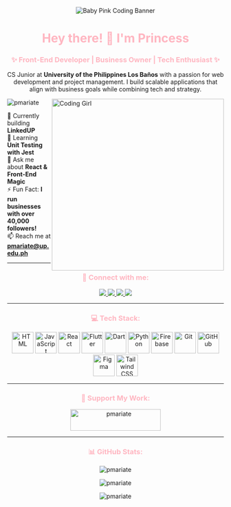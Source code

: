 <!-- Baby Pink Programmer Aesthetic ✨ -->
<p align="center">
  <img src="https://media2.giphy.com/media/v1.Y2lkPTc5MGI3NjExcGZ4cHljem4xY2xyNGc3MXhnODlvaWE3c3YyY216dWNzMDVvbDJ2MiZlcD12MV9pbnRlcm5hbF9naWZfYnlfaWQmY3Q9Zw/137EaR4vAOCn1S/giphy.gif"
alt="Baby Pink Coding Banner">
</p>

<h1 align="center" style="color:#ffb6c1;">Hey there! 💖 I'm Princess</h1>
<h3 align="center" style="color:#ffb6c1;">✨ Front-End Developer | Business Owner | Tech Enthusiast ✨</h3>

<p align="center">
  CS Junior at <b>University of the Philippines Los Baños</b> with a passion for web development and project management. I build scalable applications that align with business goals while combining tech and strategy.
</p>

<img align="right" alt="Coding Girl" width="400" src="https://media.giphy.com/media/MIGbtLZoVjbl0bYbAd/giphy.gif">

<p align="left"> 
  <img src="https://komarev.com/ghpvc/?username=pmariate&label=Profile%20views&color=ffb6c1&style=flat" alt="pmariate" /> 
</p>

🔭 Currently building **LinkedUP**  
🌱 Learning **Unit Testing with Jest**  
💬 Ask me about **React & Front-End Magic**  
⚡ Fun Fact: **I run businesses with over 40,000 followers!**  
📫 Reach me at **pmariate@up.edu.ph**  

---

<h3 align="center" style="color:#ffb6c1;">🚀 Connect with me:</h3>
<p align="center">
  <a href="https://linkedin.com/in/princessariate" target="_blank">
    <img src="https://img.shields.io/badge/-LinkedIn-ffb6c1?style=for-the-badge&logo=linkedin&logoColor=white" />
  </a>
  <a href="https://fb.com/princess.joy.ariate" target="_blank">
    <img src="https://img.shields.io/badge/-Facebook-ffb6c1?style=for-the-badge&logo=facebook&logoColor=white" />
  </a>
  <a href="https://instagram.com/mozzarella_cess" target="_blank">
    <img src="https://img.shields.io/badge/-Instagram-ffb6c1?style=for-the-badge&logo=instagram&logoColor=white" />
  </a>
  <a href="mailto:pmariate@up.edu.ph">
    <img src="https://img.shields.io/badge/-Email-ffb6c1?style=for-the-badge&logo=gmail&logoColor=white" />
  </a>
</p>

---

<h3 align="center" style="color:#ffb6c1;">💻 Tech Stack:</h3>
<p align="center">
  <img src="https://media.giphy.com/media/ln7z2eWriiQAllfVcn/giphy.gif" width="50" alt="HTML">
  <img src="https://media.giphy.com/media/fsEaZldNC8A1PJ3mwp/giphy.gif" width="50" alt="JavaScript">
  <img src="https://upload.wikimedia.org/wikipedia/commons/a/a7/React-icon.svg" width="50" alt="React">
  <img src="https://cdn.jsdelivr.net/gh/devicons/devicon/icons/flutter/flutter-original.svg" width="50" alt="Flutter">
  <img src="https://cdn.jsdelivr.net/gh/devicons/devicon/icons/dart/dart-original.svg" width="50" alt="Dart">
  <img src="https://cdn.jsdelivr.net/gh/devicons/devicon/icons/python/python-original.svg" width="50" alt="Python">
  <img src="https://cdn.jsdelivr.net/gh/devicons/devicon/icons/firebase/firebase-plain.svg" width="50" alt="Firebase">
  <img src="https://cdn.jsdelivr.net/gh/devicons/devicon/icons/git/git-original.svg" width="50" alt="Git">
  <img src="https://cdn.jsdelivr.net/gh/devicons/devicon/icons/github/github-original.svg" width="50" alt="GitHub">
  <img src="https://cdn.jsdelivr.net/gh/devicons/devicon/icons/figma/figma-original.svg" width="50" alt="Figma">
  <img src="https://cdn.jsdelivr.net/gh/devicons/devicon/icons/tailwindcss/tailwindcss-original.svg" width="50" alt="Tailwind CSS">
</p>

---

<h3 align="center" style="color:#ffb6c1;">💖 Support My Work:</h3>
<p align="center">
  <a href="https://www.buymeacoffee.com/pmariate">
    <img src="https://cdn.buymeacoffee.com/buttons/v2/default-pink.png" height="50" width="210" alt="pmariate" />
  </a>
</p>

---

<h3 align="center" style="color:#ffb6c1;">📊 GitHub Stats:</h3>
<p align="center">
  <img src="https://github-readme-stats.vercel.app/api/top-langs?username=pmariate&show_icons=true&locale=en&layout=compact&theme=tokyonight&title_color=ffb6c1&text_color=ffb6c1" alt="pmariate" />
</p>

<p align="center">
  <img src="https://github-readme-stats.vercel.app/api?username=pmariate&show_icons=true&locale=en&theme=tokyonight&title_color=ffb6c1&text_color=ffb6c1" alt="pmariate" />
</p>

<p align="center">
  <img src="https://github-readme-streak-stats.herokuapp.com/?user=pmariate&theme=tokyonight&ring=ffb6c1&fire=ffb6c1&currStreakLabel=ffb6c1" alt="pmariate" />
</p>
